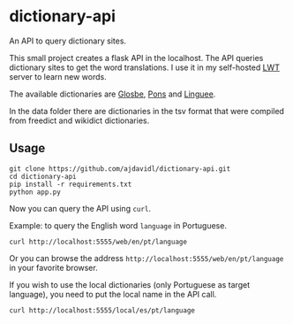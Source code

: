 # dictionary-api

An API to query dictionary sites.

This small project creates a flask API in the localhost. The API queries dictionary sites to get the word translations. I use it in my self-hosted [LWT](https://github.com/HugoFara/lwt) server to learn new words.

The available dictionaries are [Glosbe](https://glosbe.com/), [Pons](https://en.pons.com/translate) and [Linguee](https://www.linguee.com/).

In the data folder there are dictionaries in the tsv format that were compiled from freedict and wikidict dictionaries.

## Usage

```shell
git clone https://github.com/ajdavidl/dictionary-api.git
cd dictionary-api
pip install -r requirements.txt
python app.py
```

Now you can query the API using `curl`. 

Example: to query the English word `language` in Portuguese.

```shell
curl http://localhost:5555/web/en/pt/language
```

Or you can browse the address `http://localhost:5555/web/en/pt/language` in your favorite browser.

If you wish to use the local dictionaries (only Portuguese as target language), you need to put the local name in the API call. 

```shell
curl http://localhost:5555/local/es/pt/language
```


